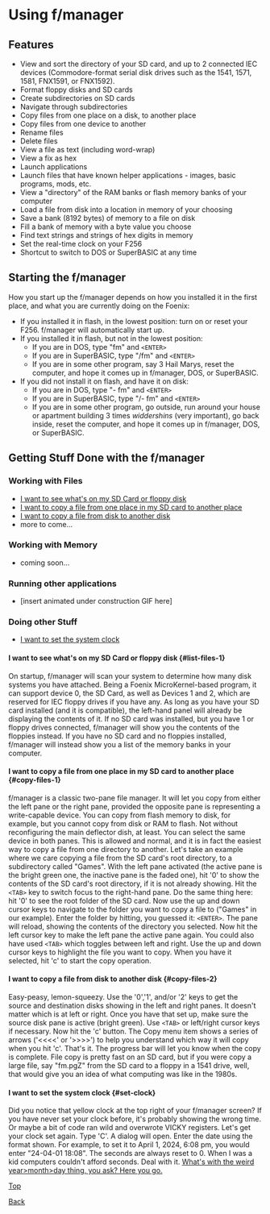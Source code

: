# Using f/manager

## Features

- View and sort the directory of your SD card, and up to 2 connected IEC devices (Commodore-format serial disk drives such as the 1541, 1571, 1581, FNX1591, or FNX1592). 
- Format floppy disks and SD cards
- Create subdirectories on SD cards
- Navigate through subdirectories
- Copy files from one place on a disk, to another place
- Copy files from one device to another
- Rename files
- Delete files
- View a file as text (including word-wrap)
- View a fix as hex
- Launch applications
- Launch files that have known helper applications - images, basic programs, mods, etc.
- View a "directory" of the RAM banks or flash memory banks of your computer
- Load a file from disk into a location in memory of your choosing
- Save a bank (8192 bytes) of memory to a file on disk
- Fill a bank of memory with a byte value you choose
- Find text strings and strings of hex digits in memory
- Set the real-time clock on your F256
- Shortcut to switch to DOS or SuperBASIC at any time

## Starting the f/manager

How you start up the f/manager depends on how you installed it in the first place, and what you are currently doing on the Foenix:
- If you installed it in flash, in the lowest position: turn on or reset your F256. f/manager will automatically start up. 
- If you installed it in flash, but not in the lowest position:
	- If you are in DOS, type "fm" and `<ENTER>`
	- If you are in SuperBASIC, type "/fm" and `<ENTER>`
	- If you are in some other program, say 3 Hail Marys, reset the computer, and hope it comes up in f/manager, DOS, or SuperBASIC. 
- If you did not install it on flash, and have it on disk:
	- If you are in DOS, type "- fm" and `<ENTER>`
	- If you are in SuperBASIC, type "/- fm" and `<ENTER>`
	- If you are in some other program, go outside, run around your house or apartment building 3 times _widdershins_ (very important), go back inside, reset the computer, and hope it comes up in f/manager, DOS, or SuperBASIC. 

## Getting Stuff Done with the f/manager

### Working with Files
- [I want to see what's on my SD Card or floppy disk](#list-files-1)
- [I want to copy a file from one place in my SD card to another place](#copy-files-1)
- [I want to copy a file from disk to another disk](#copy-files-2)
- more to come...

### Working with Memory
- coming soon...

### Running other applications
- [insert animated under construction GIF here]

### Doing other Stuff
- [I want to set the system clock](#set-clock)



#### I want to see what's on my SD Card or floppy disk {#list-files-1}

On startup, f/manager will scan your system to determine how many disk systems you have attached. Being a Foenix MicroKernel-based program, it can support device 0, the SD Card, as well as Devices 1 and 2, which are reserved for IEC floppy drives if you have any. As long as you have your SD card installed (and it is compatible), the left-hand panel will already be displaying the contents of it. If no SD card was installed, but you have 1 or floppy drives connected, f/manager will show you the contents of the floppies instead. If you have no SD card and no floppies installed, f/manager will instead show you a list of the memory banks in your computer. 

#### I want to copy a file from one place in my SD card to another place {#copy-files-1}

f/manager is a classic two-pane file manager. It will let you copy from either the left pane or the right pane, provided the opposite pane is representing a write-capable device. You can copy from flash memory to disk, for example, but you cannot copy from disk or RAM to flash. Not without reconfiguring the main deflector dish, at least. You can select the same device in both panes. This is allowed and normal, and it is in fact the easiest way to copy a file from one directory to another. Let's take an example where we care copying a file from the SD card's root directory, to a subdirectory called "Games". With the left pane activated (the active pane is the bright green one, the inactive pane is the faded one), hit '0' to show the contents of the SD card's root directory, if it is not already showing. Hit the `<TAB>` key to switch focus to the right-hand pane. Do the same thing here: hit '0' to see the root folder of the SD card. Now use the up and down cursor keys to navigate to the folder you want to copy a file to ("Games" in our example). Enter the folder by hitting, you guessed it: `<ENTER>`. The pane will reload, showing the contents of the directory you selected. Now hit the left cursor key to make the left pane the active pane again. You could also have used `<TAB>` which toggles between left and right. Use the up and down cursor keys to highlight the file you want to copy. When you have it selected, hit 'c' to start the copy operation.  

#### I want to copy a file from disk to another disk {#copy-files-2}

Easy-peasy, lemon-squeezy. Use the '0','1', and/or '2' keys to get the source and destination disks showing in the left and right panes. It doesn't matter which is at left or right. Once you have that set up, make sure the source disk pane is active (bright green). Use `<TAB>` or left/right cursor keys if necessary. Now hit the 'c' button. The Copy menu item shows a series of arrows ('<<<<' or '>>>>') to help you understand which way it will copy when you hit 'c'. That's it. The progress bar will let you know when the copy is complete. File copy is pretty fast on an SD card, but if  you were copy a large file, say "fm.pgZ" from the SD card to a floppy in a 1541 drive, well, that would give you an idea of what computing was like in the 1980s. 


#### I want to set the system clock {#set-clock}

Did you notice that yellow clock at the top right of your f/manager screen? If you have never set your clock before, it's probably showing the wrong time. Or maybe a bit of code ran wild and overwrote VICKY registers. Let's get your clock set again. Type 'C'. A dialog will open. Enter the date using the format shown. For example, to set it to April 1, 2024, 6:08 pm, you would enter "24-04-01 18:08". The seconds are always reset to 0. When I was a kid computers couldn't afford seconds. Deal with it. [What's with the weird year>month>day thing, you ask? Here you go.](https://imgs.xkcd.com/comics/iso_8601.png)

[Top](using.md)

[Back](_user_guide.md)